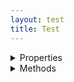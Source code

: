 ```yaml
---
layout: test
title: Test
---
```

<details>
  <summary>Properties</summary>
  <li> <code>$id</code> : <code>int</code> Message ID</li>
  <li> <code>$out</code> : <code>bool</code> Whether the message is outgoing</li>
  <li> <code>$chatId</code> : <code>int</code> ID of the chat where the message was sent</li>
</details>

<details>
  <summary>Methods</summary>
  <li> <a href="#felan"><code>isReply(): bool</code></a>
  <li> <a href="#felan"><code>delete(boolean $revoke = true): void</code></a>
  <li> <a href="#felan"><code>read(bool $readAll = false): boolean</code></a>
</details>
